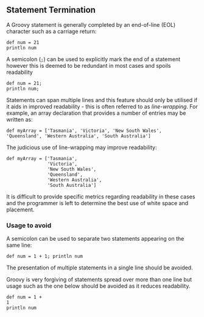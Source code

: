 ## Statement Termination

A Groovy statement is generally completed by an end-of-line (EOL) character such as a carriage return:

    def num = 21
    println num

A semicolon (`;`) can be used to explicitly mark the end of a statement however this is deemed to be redundant in most cases and spoils readability

    def num = 21;
    println num;
    
Statements can span multiple lines and this feature should only be utilised if it aids in improved readability - this is often referred to as _line-wrapping_. For example, an array declaration that provides a number of entries may be written as:

    def myArray = ['Tasmania', 'Victoria', 'New South Wales', 'Queensland', 'Western Australia', 'South Australia']
    
The judicious use of line-wrapping may improve readability:

    def myArray = ['Tasmania', 
                   'Victoria',
                   'New South Wales',
                   'Queensland',
                   'Western Australia',
                   'South Australia']
                   
It is difficult to provide specific metrics regarding readability in these cases and the programmer is left to determine the best use of white space and placement.

### Usage to avoid

A semicolon can be used to separate two statements appearing on the same line:

    def num = 1 + 1; println num

The presentation of multiple statements in a single line should be avoided.

Groovy is very forgiving of statements spread over more than one line but usage such as the one below should be avoided as it reduces readability.

    def num = 1 +
    1
    println num
    
